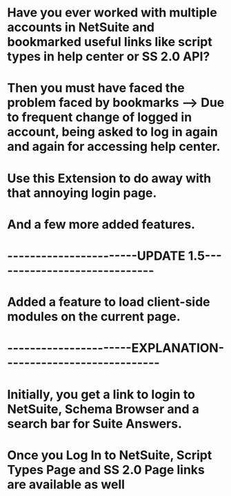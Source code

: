 # Have you ever worked with multiple accounts in NetSuite and bookmarked useful links like script types in help center or SS 2.0 API?
# Then you must have faced the problem faced by bookmarks --> Due to frequent change of logged in account, being asked to log in again and again for accessing help center.
# Use this Extension to do away with that annoying login page.
# And a few more added features.

# -----------------------UPDATE 1.5-----------------------------
# Added a feature to load client-side modules on the current page.

# ----------------------EXPLANATION----------------------------
# Initially, you get a link to login to NetSuite, Schema Browser and a search bar for Suite Answers.

# Once you Log In to NetSuite, Script Types Page and SS 2.0 Page links are available as well
